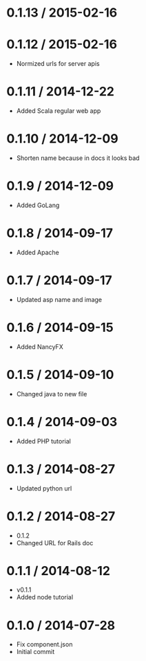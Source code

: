 
0.1.13 / 2015-02-16
===================



0.1.12 / 2015-02-16
===================

  * Normized urls for server apis

0.1.11 / 2014-12-22
===================

  * Added Scala regular web app

0.1.10 / 2014-12-09
===================

  * Shorten name because in docs it looks bad

0.1.9 / 2014-12-09
==================

  * Added GoLang

0.1.8 / 2014-09-17
==================

  * Added Apache

0.1.7 / 2014-09-17
==================

  * Updated asp name and image

0.1.6 / 2014-09-15
==================

  * Added NancyFX

0.1.5 / 2014-09-10
==================

  * Changed java to new file

0.1.4 / 2014-09-03
==================

  * Added PHP tutorial

0.1.3 / 2014-08-27
==================

  * Updated python url

0.1.2 / 2014-08-27
==================

 * 0.1.2
 * Changed URL for Rails doc

0.1.1 / 2014-08-12 
==================

 * v0.1.1
 * Added node tutorial

0.1.0 / 2014-07-28
==================

  * Fix component.json
  * Initial commit
